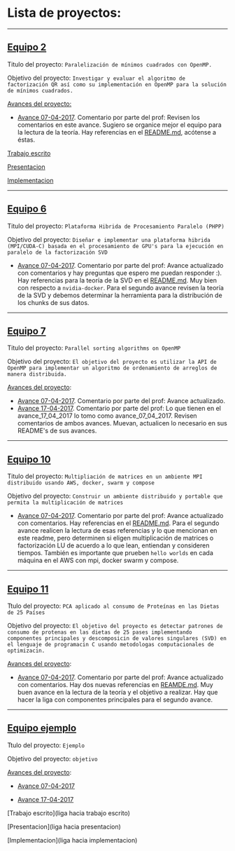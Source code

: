 # Lista de proyectos:

---

## [Equipo 2](Equipo_2)

Titulo del proyecto: `Paralelización de mínimos cuadrados con OpenMP.`

Objetivo del proyecto: `Investigar y evaluar el algoritmo de factorización QR así como su implementación en OpenMP para la solución de mínimos cuadrados.` 

[Avances del proyecto:](Equipo_2)

* [Avance 07-04-2017](Equipo_2/avance_07_04_2017). Comentario por parte del prof: Revisen los comentarios en este avance. Sugiero se organice mejor el equipo para la lectura de la teoría. Hay referencias en el [README.md](Equipo_2), acótense a éstas.

[Trabajo escrito](https://drive.google.com/drive/folders/0B5IJ1w6MjxegNUM2d29lTWdIREU?usp=sharing)

[Presentacion](https://drive.google.com/drive/folders/0B5IJ1w6MjxegRHgwS090WFNLdWM?usp=sharing)

[Implementacion](https://drive.google.com/drive/folders/0B5IJ1w6MjxegcWhTdXFvZnljeHc?usp=sharing)

---

## [Equipo 6](equipo_6)

Titulo del proyecto: `Plataforma Hibrida de Procesamiento Paralelo (PHPP)`

Objetivo del proyecto: `Diseñar e implementar una plataforma hibrida (MPI/CUDA-C) basada en el procesamiento de GPU's para la ejecución en paralelo de la factorización SVD`

* [Avance 07-04-2017](equipo_6/avance_07_04_2017). Comentario por parte del prof: Avance actualizado con comentarios y hay preguntas que espero me puedan responder :). Hay referencias para la teoría de la SVD en el [README.md](equipo_6/). Muy bien con respecto a `nvidia-docker`. Para el segundo avance revisen la teoría de la SVD y debemos determinar la herramienta para la distribución de los chunks de sus datos.


---

## [Equipo 7](equipo_7)

Titulo del proyecto: `Parallel sorting algorithms on OpenMP`

Objetivo del proyecto: `El objetivo del proyecto es utilizar la API de OpenMP para implementar un algoritmo de ordenamiento de arreglos de manera distribuida.`

[Avances del proyecto](equipo_7):

* [Avance 07-04-2017](equipo_7/avance_07_04_2017). Comentario por parte del prof: Avance actualizado. 
* [Avance 17-04-2017](equipo_7/avance_17_04_2017). Comentario por parte del prof: Lo que tienen en el avance_17_04_2017 lo tomo como avance_07_04_2017. Revisen comentarios de ambos avances. Muevan, actualicen lo necesario en sus README's de sus avances.

---

## [Equipo 10](equipo_10)

Titulo del proyecto: `Multipliación de matrices en un ambiente MPI distribuido usando AWS, docker, swarm y compose`

Objetivo del proyecto: `Construir un ambiente distribuido y portable que permita la multiplicación de matrices`

* [Avance 07-04-2017](equipo_10/avance_07_04_2017). Comentario por parte del prof: Avance actualizado con comentarios. Hay referencias en el [README.md](equipo_10). Para el segundo avance realicen la lectura de esas referencias y lo que mencionan en este readme, pero determinen si eligen multiplicación de matrices o factorización LU de acuerdo a lo que lean, entiendan y consideren tiempos. También es importante que prueben `hello worlds` en cada máquina en el AWS con mpi, docker swarm y compose.

---

## [Equipo 11](equipo_11)

Ttulo del proyecto: `PCA aplicado al consumo de Proteínas en las Dietas de 25 Países`

Objetivo del proyecto: `El objetivo del proyecto es
detectar patrones de consumo de protenas en las dietas
de 25 pases implementando componentes principales y
descomposicin de valores singulares (SVD) en
el lenguaje de programacin C usando metodologas
computacionales de optimizacin.`

[Avances del proyecto](equipo_11):

* [Avance 07-04-2017](equipo_11/avance_07_04_2017). Comentario por parte del prof: Avance actualizado con comentarios. Hay dos nuevas referencias en [REAMDE.md](equipo_11). Muy buen avance en la lectura de la teoría y el objetivo a realizar. Hay que hacer la liga con componentes principales para el segundo avance.


---

## [Equipo ejemplo](equipo_ejemplo)

Ttulo del proyecto: `Ejemplo`

Objetivo del proyecto: `objetivo`

[Avances del proyecto](equipo_ejemplo):

* [Avance 07-04-2017](equipo_ejemplo/avance_07_04_2017)

* [Avance 17-04-2017](equipo_ejemplo/avance_17_04_2017)

[Trabajo escrito](liga hacia trabajo escrito)

[Presentacion](liga hacia presentacion)

[Implementacion](liga hacia implementacion)
